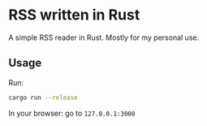 # RSS written in Rust

A simple RSS reader in Rust.
Mostly for my personal use.

## Usage

Run:

```bash
cargo run --release
```

In your browser: go to `127.0.0.1:3000`
